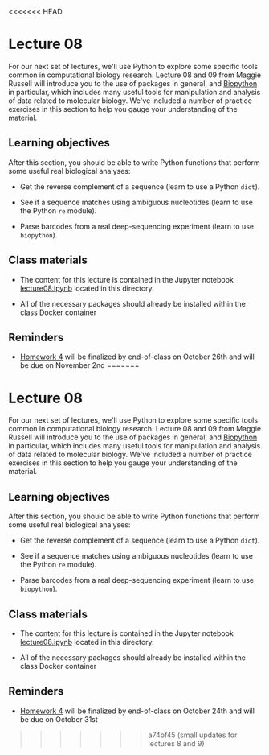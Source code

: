 <<<<<<< HEAD
# Lecture 08

For our next set of lectures, we'll use Python to explore some specific tools common in computational biology research.
Lecture 08 and 09 from Maggie Russell will introduce you to the use of packages in general, and [Biopython](https://biopython.org) in particular, which includes many useful tools for manipulation and analysis of data related to molecular biology.
We've included a number of practice exercises in this section to help you gauge your understanding of the material.

## Learning objectives

After this section, you should be able to write Python functions that perform some useful real biological analyses:

- Get the reverse complement of a sequence (learn to use a Python `dict`).

- See if a sequence matches using ambiguous nucleotides (learn to use the Python `re` module).

- Parse barcodes from a real deep-sequencing experiment (learn to use `biopython`).

## Class materials

- The content for this lecture is contained in the Jupyter notebook [lecture08.ipynb](lecture08.ipynb) located in this directory.

- All of the necessary packages should already be installed within the class Docker container

## Reminders

- [Homework 4](../../homeworks/homework04) will be finalized by end-of-class on October 26th and will be due on November 2nd
=======
# Lecture 08

For our next set of lectures, we'll use Python to explore some specific tools common in computational biology research.
Lecture 08 and 09 from Maggie Russell will introduce you to the use of packages in general, and [Biopython](https://biopython.org) in particular, which includes many useful tools for manipulation and analysis of data related to molecular biology.
We've included a number of practice exercises in this section to help you gauge your understanding of the material.

## Learning objectives

After this section, you should be able to write Python functions that perform some useful real biological analyses:

- Get the reverse complement of a sequence (learn to use a Python `dict`).

- See if a sequence matches using ambiguous nucleotides (learn to use the Python `re` module).

- Parse barcodes from a real deep-sequencing experiment (learn to use `biopython`).

## Class materials

- The content for this lecture is contained in the Jupyter notebook [lecture08.ipynb](lecture08.ipynb) located in this directory.

- All of the necessary packages should already be installed within the class Docker container

## Reminders

- [Homework 4](../../homeworks/homework04) will be finalized by end-of-class on October 24th and will be due on October 31st
>>>>>>> a74bf45 (small updates for lectures 8 and 9)
